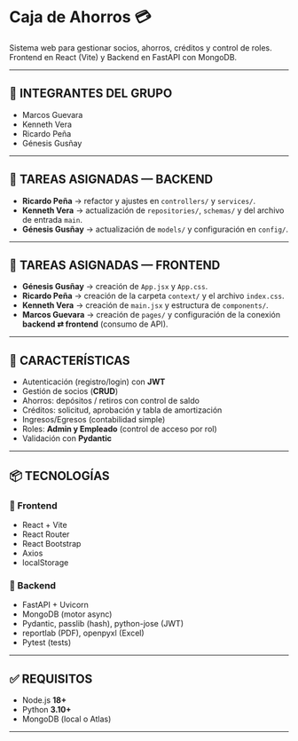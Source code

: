 # Caja de Ahorros 💳

Sistema web para gestionar socios, ahorros, créditos y control de roles.  
Frontend en React (Vite) y Backend en FastAPI con MongoDB.

---

## 👥 INTEGRANTES DEL GRUPO
- Marcos Guevara  
- Kenneth Vera  
- Ricardo Peña  
- Génesis Gusñay  

---

## 🧩 TAREAS ASIGNADAS — BACKEND
- **Ricardo Peña** → refactor y ajustes en `controllers/` y `services/`.  
- **Kenneth Vera** → actualización de `repositories/`, `schemas/` y del archivo de entrada `main`.  
- **Génesis Gusñay** → actualización de `models/` y configuración en `config/`.  

---

## 🧩 TAREAS ASIGNADAS — FRONTEND
- **Génesis Gusñay** → creación de `App.jsx` y `App.css`.  
- **Ricardo Peña** → creación de la carpeta `context/` y el archivo `index.css`.  
- **Kenneth Vera** → creación de `main.jsx` y estructura de `components/`.  
- **Marcos Guevara** → creación de `pages/` y configuración de la conexión **backend ⇄ frontend** (consumo de API).  

---

## 🚀 CARACTERÍSTICAS
- Autenticación (registro/login) con **JWT**  
- Gestión de socios (**CRUD**)  
- Ahorros: depósitos / retiros con control de saldo  
- Créditos: solicitud, aprobación y tabla de amortización  
- Ingresos/Egresos (contabilidad simple)  
- Roles: **Admin y Empleado** (control de acceso por rol)  
- Validación con **Pydantic**  

---

## 📦 TECNOLOGÍAS

### 🔹 Frontend
- React + Vite  
- React Router  
- React Bootstrap  
- Axios  
- localStorage  

### 🔹 Backend
- FastAPI + Uvicorn  
- MongoDB (motor async)  
- Pydantic, passlib (hash), python-jose (JWT)  
- reportlab (PDF), openpyxl (Excel)  
- Pytest (tests)  

---

## ✅ REQUISITOS
- Node.js **18+**  
- Python **3.10+**  
- MongoDB (local o Atlas)  

---
